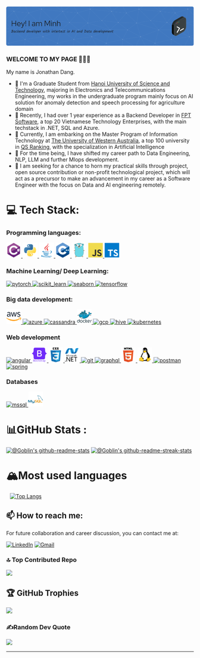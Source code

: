 ![Header](./backend_background.png)
### WELCOME TO MY PAGE 👋👋👋
My name is Jonathan Dang. 

- 🏫 I'm a Graduate Student from [Hanoi University of Science and Technology](https://hust.edu.vn/), majoring in Electronics and Telecommunications Engineering, my works in the undergraduate program mainly focus on AI solution for anomaly detection and speech processing for agriculture domain
- 🏢 Recently, I had over 1 year experience as a Backend Developer in [FPT Software](https://fptsoftware.com/), a top 20 Vietnamese Technology Enterprises, with the main techstack in .NET, SQL and Azure.
- 🌱 Currently, I am embarking on the Master Program of Information Technology at [The University of Western Australia](CjwKCAjw_4S3BhAAEiwA_64Yho_M5EntpygeLxLX3Y_hq9Bg7ymv2uCfw5VRNMOxqZL3aPe_dx2MyBoCXKsQAvD_BwE), a top 100 university in [QS Ranking](https://www.topuniversities.com/universities/university-western-australia), with the specialization in Artificial Intelligence
- 📅 For the time being, I have shifted my career path to Data Engineering, NLP, LLM and further Mlops development.
 - 🚵 I am seeking for a chance to horn my practical skills through project, open source contribution or non-profit technological project, which will act as a precursor to make an advancement in my career as a Software Engineer with the focus on Data and AI engineering remotely. 

# 💻 Tech Stack:

<h3 align="left">Programming languages:</h3>
<p align="left">
  <a href="https://learn.microsoft.com/en-us/dotnet/csharp/" target="_blank" rel="noreferrer">
    <img src="https://raw.githubusercontent.com/devicons/devicon/master/icons/csharp/csharp-original.svg" alt="csharp" width="40" height="40"/>
  </a>
  <a href="https://www.python.org/" target="_blank" rel="noreferrer">
    <img src="https://raw.githubusercontent.com/devicons/devicon/master/icons/python/python-original.svg" alt="python" width="40" height="40"/>
  </a>
  <a href="https://www.java.com/" target="_blank" rel="noreferrer">
    <img src="https://raw.githubusercontent.com/devicons/devicon/master/icons/java/java-original.svg" alt="java" width="40" height="40"/>
  </a>
  <a href="https://www.w3schools.com/cpp/" target="_blank" rel="noreferrer">
    <img src="https://raw.githubusercontent.com/devicons/devicon/master/icons/cplusplus/cplusplus-original.svg" alt="cplusplus" width="40" height="40"/>
  </a>
  <a href="https://golang.org/" target="_blank" rel="noreferrer">
    <img src="https://raw.githubusercontent.com/devicons/devicon/master/icons/go/go-original.svg" alt="go" width="40" height="40"/>
  </a>
  <a href="https://developer.mozilla.org/en-US/docs/Web/JavaScript" target="_blank" rel="noreferrer">
    <img src="https://raw.githubusercontent.com/devicons/devicon/master/icons/javascript/javascript-original.svg" alt="javascript" width="40" height="40"/>
  </a>
  <a href="https://www.typescriptlang.org/" target="_blank" rel="noreferrer">
    <img src="https://raw.githubusercontent.com/devicons/devicon/master/icons/typescript/typescript-original.svg" alt="typescript" width="40" height="40"/>
  </a>
</p>



<h3 align="left">Machine Learning/ Deep Learning:</h3>
<p align="left"> <a href="https://pytorch.org/" target="_blank" rel="noreferrer"> <img src="https://www.vectorlogo.zone/logos/pytorch/pytorch-icon.svg" alt="pytorch" width="40" height="40"/> </a> <a href="https://scikit-learn.org/" target="_blank" rel="noreferrer"> <img src="https://upload.wikimedia.org/wikipedia/commons/0/05/Scikit_learn_logo_small.svg" alt="scikit_learn" width="40" height="40"/> </a> <a href="https://seaborn.pydata.org/" target="_blank" rel="noreferrer"> <img src="https://seaborn.pydata.org/_images/logo-mark-lightbg.svg" alt="seaborn" width="40" height="40"/> </a> <a href="https://www.tensorflow.org" target="_blank" rel="noreferrer"> <img src="https://www.vectorlogo.zone/logos/tensorflow/tensorflow-icon.svg" alt="tensorflow" width="40" height="40"/> </a> </p>

<h3 align="left">Big data development:</h3>
<p align="left"> <a href="https://aws.amazon.com" target="_blank" rel="noreferrer"> <img src="https://raw.githubusercontent.com/devicons/devicon/master/icons/amazonwebservices/amazonwebservices-original-wordmark.svg" alt="aws" width="40" height="40"/> </a> <a href="https://azure.microsoft.com/en-in/" target="_blank" rel="noreferrer"> <img src="https://www.vectorlogo.zone/logos/microsoft_azure/microsoft_azure-icon.svg" alt="azure" width="40" height="40"/> </a> <a href="https://cassandra.apache.org/" target="_blank" rel="noreferrer"> <img src="https://www.vectorlogo.zone/logos/apache_cassandra/apache_cassandra-icon.svg" alt="cassandra" width="40" height="40"/> </a> <a href="https://www.docker.com/" target="_blank" rel="noreferrer"> <img src="https://raw.githubusercontent.com/devicons/devicon/master/icons/docker/docker-original-wordmark.svg" alt="docker" width="40" height="40"/> </a> <a href="https://cloud.google.com" target="_blank" rel="noreferrer"> <img src="https://www.vectorlogo.zone/logos/google_cloud/google_cloud-icon.svg" alt="gcp" width="40" height="40"/> </a> <a href="https://hive.apache.org/" target="_blank" rel="noreferrer"> <img src="https://www.vectorlogo.zone/logos/apache_hive/apache_hive-icon.svg" alt="hive" width="40" height="40"/> </a> <a href="https://kubernetes.io" target="_blank" rel="noreferrer"> <img src="https://www.vectorlogo.zone/logos/kubernetes/kubernetes-icon.svg" alt="kubernetes" width="40" height="40"/> </a> </p>
<h3 align="left">Web development</h3>
<p align="left"> <a href="https://angular.io" target="_blank" rel="noreferrer"> <img src="https://angular.io/assets/images/logos/angular/angular.svg" alt="angular" width="40" height="40"/> </a> <a href="https://getbootstrap.com" target="_blank" rel="noreferrer"> <img src="https://raw.githubusercontent.com/devicons/devicon/master/icons/bootstrap/bootstrap-plain-wordmark.svg" alt="bootstrap" width="40" height="40"/> </a> <a href="https://www.w3schools.com/css/" target="_blank" rel="noreferrer"> <img src="https://raw.githubusercontent.com/devicons/devicon/master/icons/css3/css3-original-wordmark.svg" alt="css3" width="40" height="40"/> </a> <a href="https://dotnet.microsoft.com/" target="_blank" rel="noreferrer"> <img src="https://raw.githubusercontent.com/devicons/devicon/master/icons/dot-net/dot-net-original-wordmark.svg" alt="dotnet" width="40" height="40"/> </a> <a href="https://git-scm.com/" target="_blank" rel="noreferrer"> <img src="https://www.vectorlogo.zone/logos/git-scm/git-scm-icon.svg" alt="git" width="40" height="40"/> </a> <a href="https://graphql.org" target="_blank" rel="noreferrer"> <img src="https://www.vectorlogo.zone/logos/graphql/graphql-icon.svg" alt="graphql" width="40" height="40"/> </a> <a href="https://www.w3.org/html/" target="_blank" rel="noreferrer"> <img src="https://raw.githubusercontent.com/devicons/devicon/master/icons/html5/html5-original-wordmark.svg" alt="html5" width="40" height="40"/> </a> <a href="https://www.linux.org/" target="_blank" rel="noreferrer"> <img src="https://raw.githubusercontent.com/devicons/devicon/master/icons/linux/linux-original.svg" alt="linux" width="40" height="40"/> </a> <a href="https://postman.com" target="_blank" rel="noreferrer"> <img src="https://www.vectorlogo.zone/logos/getpostman/getpostman-icon.svg" alt="postman" width="40" height="40"/> </a> <a href="https://spring.io/" target="_blank" rel="noreferrer"> <img src="https://www.vectorlogo.zone/logos/springio/springio-icon.svg" alt="spring" width="40" height="40"/> </a> </p>
<h3 align="left">Databases</h3>
<p align="left"><a href="https://www.microsoft.com/en-us/sql-server" target="_blank" rel="noreferrer"> <img src="https://www.svgrepo.com/show/303229/microsoft-sql-server-logo.svg" alt="mssql" width="40" height="40"/> </a>
<a href="https://www.mysql.com/" target="_blank" rel="noreferrer"> <img src="https://raw.githubusercontent.com/devicons/devicon/master/icons/mysql/mysql-original-wordmark.svg" alt="mysql" width="40" height="40"/> </a>
</p>

# 📊GitHub Stats :
<p align="center">

<a href="https://github.com/husthunterpy01?tab=repositories"><img src="https://github-readme-stats-one-bice.vercel.app/api?username=husthunterpy01&theme=outrun&show_icons=true&count_private=true&hide_border=true&role=OWNER,ORGANIZATION_MEMBER,COLLABORATOR"  width="49%" alt="@Goblin's github-readme-stats"/></a>
<a href="https://github.com/husthunterpy01?tab=stars"><img src="https://github-readme-streak-stats.herokuapp.com?user=husthunterpy01&theme=outrun&hide_border=true&date_format=M%20j%5B%2C%20Y%5D"  width="49%" alt="@Goblin's github-readme-streak-stats"/></a>

</p>

# 🏔Most used languages
  <!-- Right Column: Most Used Languages -->
  <div style="flex: 1; margin-left: 10px;">
    <a href="https://github.com/husthunterpy01/github-readme-stats">
      <img src="https://github-readme-stats.vercel.app/api/top-langs/?username=husthunterpy01&layout=donut&langs_count=10" alt="Top Langs"/>
    </a>
  </div>
</div>



## 📫 How to reach me: 
For future collaboration and career discussion, you can contact me at:

[![LinkedIn](https://img.shields.io/badge/LinkedIn-%230077B5.svg?logo=linkedin&logoColor=white)](https://linkedin.com/in/https://www.linkedin.com/in/minh-dang-tran-nhat-jonathan-dang-a19420251/) 
[![Gmail](https://img.shields.io/badge/Gmail-%D14836.svg?logo=gmail&logoColor=red)](fantasy2841@gmail.com) 
### 🔝 Top Contributed Repo
![](https://github-contributor-stats.vercel.app/api?username=husthunterpy01&limit=5&theme=cobalt2&combine_all_yearly_contributions=true)
## 🏆 GitHub Trophies
![](https://github-profile-trophy.vercel.app/?username=husthunterpy01&theme=tokyonight&no-frame=false&no-bg=false&margin-w=4)

### ✍️Random Dev Quote
![](https://quotes-github-readme.vercel.app/api?type=horizontal&theme=merko)

---



